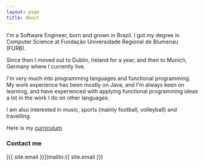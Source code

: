 ```yaml
---
layout: page
title: About
---
```


I'm a Software Engineer, born and grown in Brazil. I got my degree in Computer Science at Fundação Universidade Regional de Blumenau (FURB).

Since then I moved out to Dublin, Ireland for a year, and then to Munich, Germany where I currently live.

I'm very much into programming languages and functional programming. My work experience has been mostly on Java, and I'm always keen on learning, and have experienced with applying functional programming ideas a lot in the work I do on other languages.

I am also interested in music, sports (mainly football, volleyball) and travelling.

Here is my [curriculum](https://drive.google.com/open?id=0B-9oV8X1aAtVYTc2Y2NhMDAtM2I0OC00OTI5LWIxZDAtN2MzYWFlOWU0YzIx).

### Contact me

[{{ site.email }}](mailto:{{ site.email }})